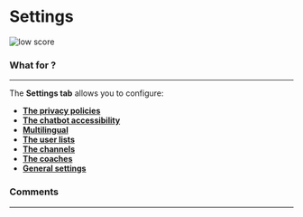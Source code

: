 # Settings

<div class="image_center">
  <img :src="$withBase('/assets/img/en/settings/settingsSetting.png')" alt="low score">
</div>

### What for ?
---
The **Settings tab** allows you to configure:

-   [**The privacy policies**](/en/chatbot/settings/privacy.html)
-   [**The chatbot accessibility**](/en/chatbot/settings/chatbot.html) 
-   [**Multilingual**](/en/chatbot/settings/multilingual.html)
-   [**The user lists**](/en/chatbot/settings/user_list.html)
-   [**The channels**](/en/chatbot/settings/channels.html)
-   [**The coaches**](/en/chatbot/settings/coach.html)
-   [**General settings**](/en/chatbot/settings/settings.html)


### Comments
---

<Commentaire />
